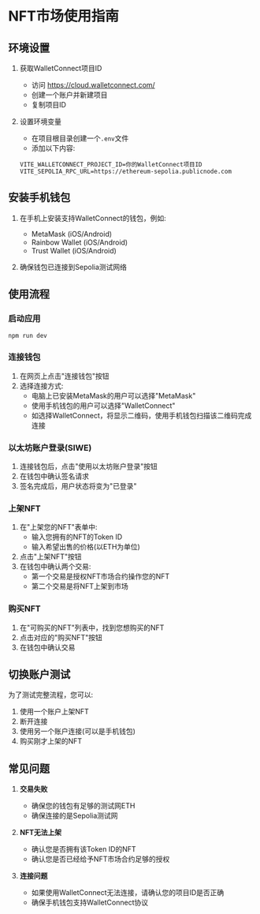 # NFT市场使用指南

## 环境设置

1. 获取WalletConnect项目ID
   - 访问 https://cloud.walletconnect.com/
   - 创建一个账户并新建项目
   - 复制项目ID

2. 设置环境变量
   - 在项目根目录创建一个`.env`文件
   - 添加以下内容:
   ```
   VITE_WALLETCONNECT_PROJECT_ID=你的WalletConnect项目ID
   VITE_SEPOLIA_RPC_URL=https://ethereum-sepolia.publicnode.com
   ```

## 安装手机钱包

1. 在手机上安装支持WalletConnect的钱包，例如:
   - MetaMask (iOS/Android)
   - Rainbow Wallet (iOS/Android)
   - Trust Wallet (iOS/Android)

2. 确保钱包已连接到Sepolia测试网络

## 使用流程

### 启动应用

```bash
npm run dev
```

### 连接钱包

1. 在网页上点击"连接钱包"按钮
2. 选择连接方式:
   - 电脑上已安装MetaMask的用户可以选择"MetaMask"
   - 使用手机钱包的用户可以选择"WalletConnect"
   - 如选择WalletConnect，将显示二维码，使用手机钱包扫描该二维码完成连接

### 以太坊账户登录(SIWE)

1. 连接钱包后，点击"使用以太坊账户登录"按钮
2. 在钱包中确认签名请求
3. 签名完成后，用户状态将变为"已登录"

### 上架NFT

1. 在"上架您的NFT"表单中:
   - 输入您拥有的NFT的Token ID
   - 输入希望出售的价格(以ETH为单位)
2. 点击"上架NFT"按钮
3. 在钱包中确认两个交易:
   - 第一个交易是授权NFT市场合约操作您的NFT
   - 第二个交易是将NFT上架到市场

### 购买NFT

1. 在"可购买的NFT"列表中，找到您想购买的NFT
2. 点击对应的"购买NFT"按钮
3. 在钱包中确认交易

## 切换账户测试

为了测试完整流程，您可以:
1. 使用一个账户上架NFT
2. 断开连接
3. 使用另一个账户连接(可以是手机钱包)
4. 购买刚才上架的NFT

## 常见问题

1. **交易失败**
   - 确保您的钱包有足够的测试网ETH
   - 确保连接的是Sepolia测试网

2. **NFT无法上架**
   - 确认您是否拥有该Token ID的NFT
   - 确认您是否已经给予NFT市场合约足够的授权

3. **连接问题**
   - 如果使用WalletConnect无法连接，请确认您的项目ID是否正确
   - 确保手机钱包支持WalletConnect协议 